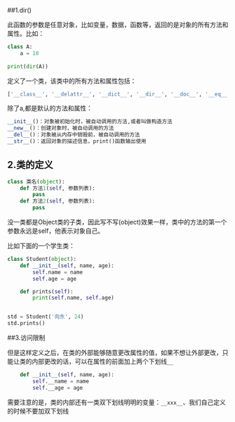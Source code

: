 ##1.dir()

此函数的参数是任意对象，比如变量，数据，函数等，返回的是对象的所有方法和属性。比如：

```python
class A:
    a = 10
    
print(dir(A))
```

定义了一个类，该类中的所有方法和属性包括：

```python
['__class__', '__delattr__', '__dict__', '__dir__', '__doc__', '__eq__', '__format__', '__ge__', '__getattribute__', '__gt__', '__hash__', '__init__', '__init_subclass__', '__le__', '__lt__', '__module__', '__ne__', '__new__', '__reduce__', '__reduce_ex__', '__repr__', '__setattr__', '__sizeof__', '__str__', '__subclasshook__', '__weakref__', 'a']
```

除了a,都是默认的方法和属性：

```python
__init__()：对象被初始化时，被自动调用的方法,或者叫做构造方法
__new__()：创建对象时，被自动调用的方法
__del__()：对象被从内存中销毁前，被自动调用的方法
__str__()：返回对象的描述信息，print()函数输出使用
```

## 2.类的定义

```python
class 类名(object):
    def 方法1(self, 参数列表):
        pass
    def 方法2(self, 参数列表):
        pass
```

没一类都是Object类的子类，因此写不写(object)效果一样，类中的方法的第一个参数永远是self，他表示对象自己。

比如下面的一个学生类：

```python
class Student(object):
    def __init__(self, name, age):
        self.name = name
        self.age = age

    def prints(self):
        print(self.name, self.age)


std = Student('向东', 24)
std.prints()
```

##3.访问限制

但是这样定义之后，在类的外部能够随意更改属性的值，如果不想让外部更改，只能让类的内部更改的话，可以在属性的前面加上两个下划线`__`

```python
    def __init__(self, name, age):
        self.__name = name
        self.__age = age
```

需要注意的是，类的内部还有一类双下划线明明的变量：`__xxx__`、我们自己定义的时候不要加双下划线


